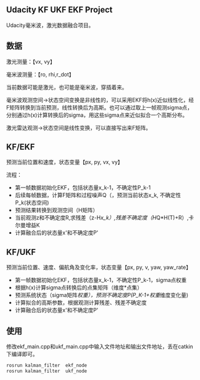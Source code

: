 ## Udacity KF UKF EKF Project

Udacity毫米波，激光数据融合项目。

## 数据

激光测量：【vx, vy】

毫米波测量：【ro, rhi,r_dot】

当前数据可能是激光，也可能是毫米波，穿插着来。

毫米波观测空间->状态空间变换是非线性的，可以采用EKF将h(x)近似线性化，经F矩阵转换到当前预测，线性转换后为高斯。也可以通过取上一帧观测sigma点，分别通过h(x)计算转换后的sigma，用这些sigma点来近似拟合一个高斯分布。

激光雷达观测->状态空间是线性变换，可以直接写出来F矩阵。

## KF/EKF

预测当前位置和速度，状态变量【px, py, vx, vy】

流程：

- 第一帧数据初始化EKF，包括状态量x_k-1，不确定性P_k-1
- 后续每帧数据，计算F矩阵和过程噪声Q（，预测当前状态x_k, 不确定性P_k(状态空间)
- 预测结果转换到观测空间（H矩阵）
- 当前观测z和不确定度R,求残差（z-H*x_k）,残差不确定度（H*Q*H(T)+R）,卡尔曼增益K
- 计算融合后的状态量x'和不确定度P'

## KF/UKF

预测当前位置、速度、偏航角及变化率，状态变量【px, py, v, yaw, yaw_rate】

- 第一帧数据初始化EKF，包括状态量x_k-1，不确定性P_k-1，sigma点权重
- 根据h(x)计算sigma点转换后的点集矩阵（维度*点集）
- 预测系统状态（sigma矩阵*权重），预测不确定度P(P_K-1+权重*维度变化量)
- 计算拟合的高斯参数，根据观测计算残差、残差不确定度
- 计算融合后的状态量x'和不确定度P'

## 使用

修改ekf_main.cpp和ukf_main.cpp中输入文件地址和输出文件地址，丢在catkin下编译即可。

```c++
rosrun kalman_filter  ekf_node
rosrun kalman_filter  ukf_node
```

